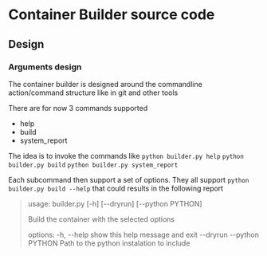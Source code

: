 # Container Builder source code

## Design

### Arguments design
The container builder is designed around the commandline action/command structure like in git and other tools

There are for now 3 commands supported
 - help
 - build
 - system_report

The idea is to invoke the commands like
`python builder.py help`
`python builder.py build`
`python builder.py system_report`

Each subcommand then support a set of options. They all support
`python builder.py build --help`
that could results in the following report
> usage: builder.py [-h] [--dryrun] [--python PYTHON]
> 
> Build the container with the selected options
> 
> options:
>   -h, --help       show this help message and exit
>   --dryrun
>   --python PYTHON  Path to the python instalation to include




